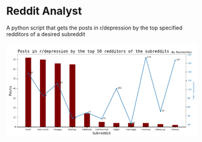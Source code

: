 # Reddit Analyst
A python script that gets the posts in r/depression by the top specified redditors of a desired subreddit

![A test image](graph.png)
